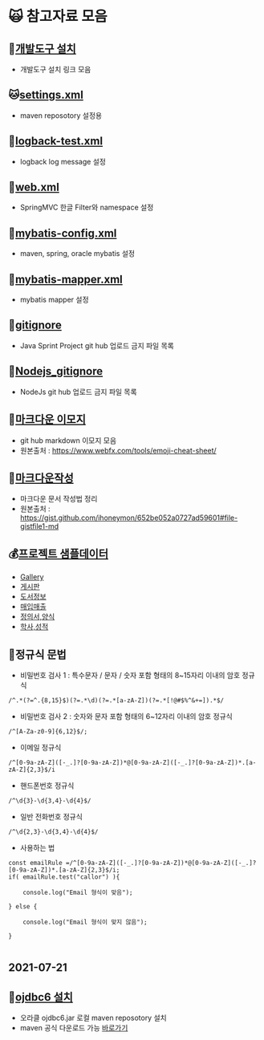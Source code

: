 # :scream_cat: 참고자료 모음

## :racehorse:[개발도구 설치](https://github.com/callor/Reference/blob/master/개발도구설치.md)
* 개발도구 설치 링크 모음

## :cat:[settings.xml](https://github.com/callor/Reference/blob/master/Setting/maven-repo/settings.xml)
* maven reposotory 설정용

## :ox:[logback-test.xml](https://github.com/callor/Reference/blob/master/Setting/logback/logback-test.xml)
* logback log message 설정


## :hamster:[web.xml](https://github.com/callor/Reference/blob/master/Setting/server/web.xml)
* SpringMVC 한글 Filter와 namespace 설정

## :dolphin:[mybatis-config.xml](https://github.com/callor/Reference/blob/master/Setting/mybatis/mybatis-config.xml)
* maven, spring, oracle mybatis 설정

## :ox:[mybatis-mapper.xml](https://github.com/callor/Reference/blob/master/Setting/mybatis/mybatis-mapper.xml)
* mybatis mapper 설정

## :blowfish:[gitignore](https://github.com/callor/Reference/blob/master/.gitignore)
* Java Sprint Project git hub 업로드 금지 파일 목록

## :dromedary_camel:[Nodejs_gitignore](https://github.com/callor/Reference/blob/master/.Nodejs_gitignore)
* NodeJs git hub 업로드 금지 파일 목록


## :blowfish:[마크다운 이모지](https://github.com/callor/Reference/blob/master/샘플데이터/gistfile.md) 
* git hub markdown 이모지 모음
* 원본출처 : https://www.webfx.com/tools/emoji-cheat-sheet/

## :baby_chick:[마크다운작성](https://github.com/callor/Reference/blob/master/샘플데이터/markdown.md)
* 마크다운 문서 작성법 정리
* 원본출처 : https://gist.github.com/ihoneymon/652be052a0727ad59601#file-gistfile1-md

## :moneybag:[프로젝트 샘플데이터](https://github.com/callor/Reference/blob/master/샘플데이터)
* [Gallery](https://github.com/callor/Reference/blob/master/샘플데이터/Gallery데이터) 
* [게시판](https://github.com/callor/Reference/blob/master/샘플데이터/게시판데이터)
* [도서정보](https://github.com/callor/Reference/blob/master/샘플데이터/도서정보데이터)
* [매입매출](https://github.com/callor/Reference/blob/master/샘플데이터/매입매출데이터)
* [정의서,양식](https://github.com/callor/Reference/blob/master/샘플데이터/정의서파일)
* [학사,성적](https://github.com/callor/Reference/blob/master/샘플데이터/학사_성적데이터)

## :dog:정규식 문법
* 비밀번호 검사 1 : 특수문자 / 문자 / 숫자 포함 형태의 8~15자리 이내의 암호 정규식
```
/^.*(?=^.{8,15}$)(?=.*\d)(?=.*[a-zA-Z])(?=.*[!@#$%^&+=]).*$/
```

* 비밀번호 검사 2 : 숫자와 문자 포함 형태의 6~12자리 이내의 암호 정규식
```
/^[A-Za-z0-9]{6,12}$/;
```

* 이메일 정규식
```
/^[0-9a-zA-Z]([-_.]?[0-9a-zA-Z])*@[0-9a-zA-Z]([-_.]?[0-9a-zA-Z])*.[a-zA-Z]{2,3}$/i
```

* 핸드폰번호 정규식
```
/^\d{3}-\d{3,4}-\d{4}$/
```

* 일반 전화번호 정규식
```
/^\d{2,3}-\d{3,4}-\d{4}$/
```

* 사용하는 법
```
const emailRule =/^[0-9a-zA-Z]([-_.]?[0-9a-zA-Z])*@[0-9a-zA-Z]([-_.]?[0-9a-zA-Z])*.[a-zA-Z]{2,3}$/i;
if( emailRule.test("callor") ){

	console.log("Email 형식이 맞음");

} else {

	console.log("Email 형식이 맞지 않음");

}


```



## 2021-07-21

## :dog:[ojdbc6 설치](https://github.com/callor/Reference/blob/master/Setting/Ojdbc6_Maven_Local.md)
* 오라클 ojdbc6.jar 로컬 maven reposotory 설치
* maven 공식 다운로드 가능
[바로가기](https://mvnrepository.com/artifact/com.oracle.database.jdbc/ojdbc8)
